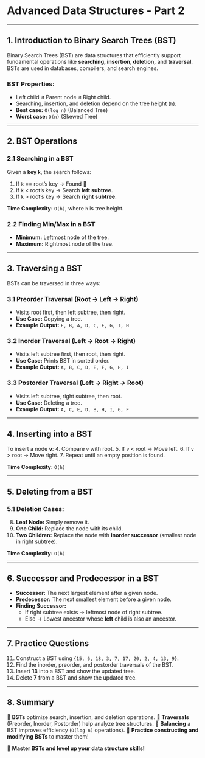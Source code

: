 # **Advanced Data Structures - Part 2**

---

## **1. Introduction to Binary Search Trees (BST)**
Binary Search Trees (BST) are data structures that efficiently support fundamental operations like **searching, insertion, deletion,** and **traversal**. BSTs are used in databases, compilers, and search engines.

### **BST Properties**:
- Left child **≤** Parent node **≤** Right child.
- Searching, insertion, and deletion depend on the tree height (`h`).
- **Best case:** `O(log n)` (Balanced Tree)
- **Worst case:** `O(n)` (Skewed Tree)

---

## **2. BST Operations**
### **2.1 Searching in a BST**
Given a **key `k`**, the search follows:
1. If `k` == root’s key → Found 🎉
2. If `k` < root’s key → Search **left subtree**.
3. If `k` > root’s key → Search **right subtree**.

**Time Complexity:** `O(h)`, where `h` is tree height.

### **2.2 Finding Min/Max in a BST**
- **Minimum:** Leftmost node of the tree.
- **Maximum:** Rightmost node of the tree.

---

## **3. Traversing a BST**
BSTs can be traversed in three ways:

### **3.1 Preorder Traversal (Root → Left → Right)**
- Visits root first, then left subtree, then right.
- **Use Case:** Copying a tree.
- **Example Output:** `F, B, A, D, C, E, G, I, H`

### **3.2 Inorder Traversal (Left → Root → Right)**
- Visits left subtree first, then root, then right.
- **Use Case:** Prints BST in sorted order.
- **Example Output:** `A, B, C, D, E, F, G, H, I`

### **3.3 Postorder Traversal (Left → Right → Root)**
- Visits left subtree, right subtree, then root.
- **Use Case:** Deleting a tree.
- **Example Output:** `A, C, E, D, B, H, I, G, F`

---

## **4. Inserting into a BST**
To insert a node **v**:
4. Compare `v` with root.
5. If `v` < root → Move left.
6. If `v` > root → Move right.
7. Repeat until an empty position is found.

**Time Complexity:** `O(h)`

---

## **5. Deleting from a BST**
### **5.1 Deletion Cases:**
8. **Leaf Node:** Simply remove it.
9. **One Child:** Replace the node with its child.
10. **Two Children:** Replace the node with **inorder successor** (smallest node in right subtree).

**Time Complexity:** `O(h)`

---

## **6. Successor and Predecessor in a BST**
- **Successor:** The next largest element after a given node.
- **Predecessor:** The next smallest element before a given node.
- **Finding Successor:**
  - If right subtree exists → leftmost node of right subtree.
  - Else → Lowest ancestor whose **left** child is also an ancestor.

---

## **7. Practice Questions**
11. Construct a BST using `{15, 6, 18, 3, 7, 17, 20, 2, 4, 13, 9}`.
12. Find the inorder, preorder, and postorder traversals of the BST.
13. Insert **13** into a BST and show the updated tree.
14. Delete **7** from a BST and show the updated tree.

---

## **8. Summary**
📌 **BSTs** optimize search, insertion, and deletion operations.
📌 **Traversals** (Preorder, Inorder, Postorder) help analyze tree structures.
📌 **Balancing** a BST improves efficiency (`O(log n)` operations).
📌 **Practice constructing and modifying BSTs** to master them!

🚀 **Master BSTs and level up your data structure skills!**

